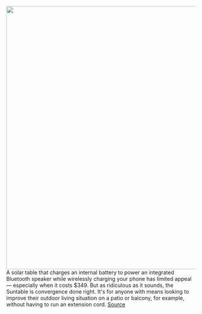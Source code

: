 <img src='https://cdn.vox-cdn.com/thumbor/fk0OmscYjP8I3wK60PSuJoW3IWg=/0x0:2040x1351/1200x675/filters:focal(817x800:1143x1126)/cdn.vox-cdn.com/uploads/chorus_image/image/66888693/verge_DSC_9065_2040pxl.0.jpg' width='700px' /><br/>
A solar table that charges an internal battery to power an integrated Bluetooth speaker while wirelessly charging your phone has limited appeal — especially when it costs $349. But as ridiculous as it sounds, the Suntable is convergence done right. It's for anyone with means looking to improve their outdoor living situation on a patio or balcony, for example, without having to run an extension cord.
<a href='https://www.theverge.com/21278972/shadecraft-suntable-review-specs-price-date'> Source <a/>